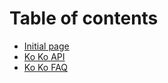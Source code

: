# Table of contents

* [Initial page](README.md)
* [Ko Ko API](ko-ko-api.md)
* [Ko Ko FAQ](ko-ko-faq.md)


